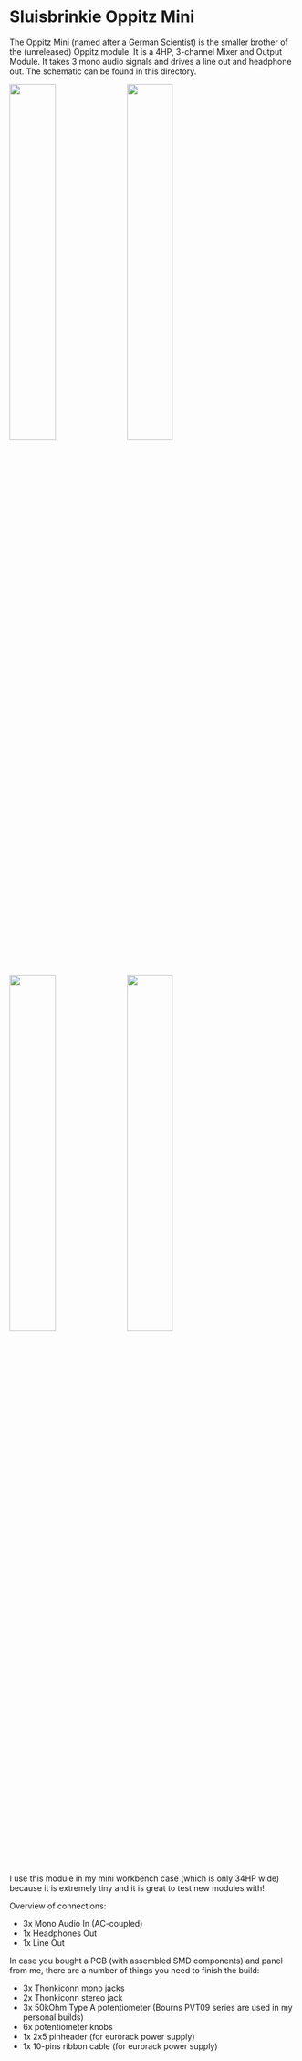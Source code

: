 # Sluisbrinkie Oppitz Mini

The Oppitz Mini (named after a German Scientist) is the smaller brother of the (unreleased) Oppitz module. It is a 4HP, 3-channel Mixer and Output Module. It takes 3 mono audio signals and drives a line out and headphone out. The schematic can be found in this directory.

<img src="https://github.com/niektb/sluisbrinkie-eurorack-published/assets/1948785/0ae7f959-a116-4753-a9f2-b7bbb504c784" width="40%"> <img src ="https://github.com/niektb/sluisbrinkie-eurorack-published/assets/1948785/15d838c1-db8d-4cec-909f-65ee5ba47583" width="40%">
<img src="https://github.com/niektb/sluisbrinkie-eurorack-published/assets/1948785/951338bb-2c49-4ddc-b244-3fed62a0e1f8" width="40%">
<img src="https://github.com/niektb/sluisbrinkie-eurorack-published/assets/1948785/96aced97-a34d-461d-a188-50ea0fab9008" width="40%">

I use this module in my mini workbench case (which is only 34HP wide) because it is extremely tiny and it is great to test new modules with!

Overview of connections:

- 3x Mono Audio In (AC-coupled)
- 1x Headphones Out
- 1x Line Out

In case you bought a PCB (with assembled SMD components) and panel from me, there are a number of things you need to finish the build:

- 3x Thonkiconn mono jacks
- 2x Thonkiconn stereo jack
- 3x 50kOhm Type A potentiometer (Bourns PVT09 series are used in my personal builds)
- 6x potentiometer knobs
- 1x 2x5 pinheader (for eurorack power supply)
- 1x 10-pins ribbon cable (for eurorack power supply)
